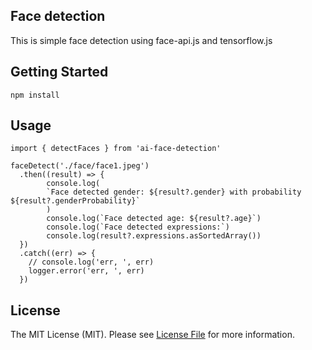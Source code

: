 ## Face detection
This is simple face detection using face-api.js and tensorflow.js

## Getting Started
```
npm install
```
## Usage

```
import { detectFaces } from 'ai-face-detection'

faceDetect('./face/face1.jpeg')
  .then((result) => {
        console.log(
        `Face detected gender: ${result?.gender} with probability ${result?.genderProbability}`
        )
        console.log(`Face detected age: ${result?.age}`)
        console.log(`Face detected expressions:`)
        console.log(result?.expressions.asSortedArray())
  })
  .catch((err) => {
    // console.log('err, ', err)
    logger.error('err, ', err)
  })

  ```

## License

The MIT License (MIT). Please see [License File](https://github.com/alexsanteenodev/ai-face-detection/LICENSE) for more information.
